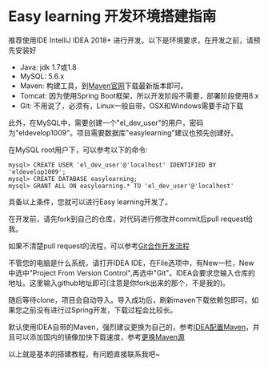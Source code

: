# Easy learning 开发环境搭建指南

推荐使用IDE IntelliJ IDEA 2018+ 进行开发。以下是环境要求，在开发之前，请预先安装好

- Java: jdk 1.7或1.8
- MySQL: 5.6.x
- Maven: 构建工具，到[Maven官网](https://maven.apache.org/)下载最新版本即可。
- Tomcat: 因为使用Spring Boot框架，所以开发阶段不需要，部署阶段使用8.x
- Git: 不用说了，必须有，Linux一般自带，OSX和Windows需要手动下载

此外，在MySQL中，需要创建一个"el_dev_user"的用户，密码为"eldevelop1009"。项目需要数据库"easylearning"建议也预先创建好。

在MySQL root用户下，可以参考以下的命令:

```text
mysql> CREATE USER 'el_dev_user'@'localhost' IDENTIFIED BY 'eldevelop1009';
mysql> CREATE DATABASE easylearning;
mysql> GRANT ALL ON easylearning.* TO 'el_dev_user'@'localhost'
```

具备以上条件，您就可以进行Easy learning开发了。

在开发前，请先fork到自己的仓库，对代码进行修改并commit后pull request给我。

如果不清楚pull request的流程，可以参考[Git合作开发流程](https://www.cnblogs.com/schaepher/p/4933873.html)

不管您的电脑是什么系统，请打开IDEA IDE，在File选项中，有New一栏，New中选中"Project From Version Control",再选中"Git"。IDEA会要求您输入仓库的地址。这里输入github地址即可(注意是你fork出来的那个，不是我的)。

随后等待clone，项目会自动导入。导入成功后，刷新maven下载依赖包即可。如果您之前没有进行过Spring开发，下载过程会比较长。

默认使用IDEA自带的Maven，强烈建议更换为自己的，参考[IDEA配置Maven](https://zhuanlan.zhihu.com/p/28133184)，并且可以添加国内的镜像加快下载速度，参考[更换Maven源](https://www.jianshu.com/p/4d5bb95b56c5)

以上就是基本的搭建教程，有问题直接联系我吧~
